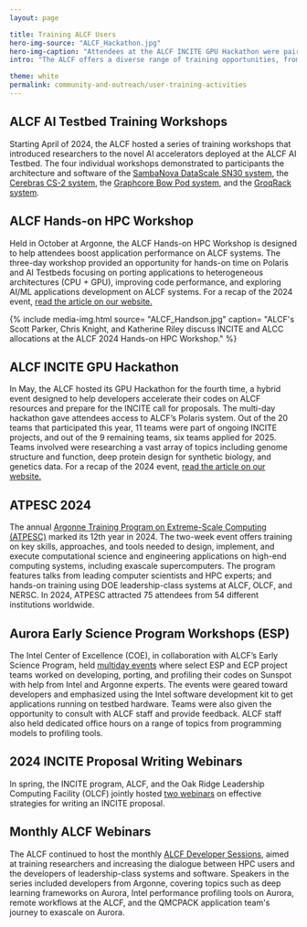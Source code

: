 ```yaml
---
layout: page

title: Training ALCF Users
hero-img-source: "ALCF_Hackathon.jpg"
hero-img-caption: "Attendees at the ALCF INCITE GPU Hackathon were paired with ALCF staff and shared their progress in optimizing their codes."
intro: "The ALCF offers a diverse range of training opportunities, from hands-on workshops to specialized webinars, designed to help researchers maximize their use of the facility’s powerful computing resources."

theme: white
permalink: community-and-outreach/user-training-activities
---
```



## ALCF AI Testbed Training Workshops  
Starting April of 2024, the ALCF hosted a series of training workshops that introduced researchers to the novel AI accelerators deployed at the ALCF AI Testbed. The four individual workshops demonstrated to participants the architecture and software of the [SambaNova DataScale SN30 system](https://www.alcf.anl.gov/events/sambanova-ai-training-sp24), the [Cerebras CS-2 system](https://www.alcf.anl.gov/events/cerebras-ai-training-sp24), the [Graphcore Bow Pod system](https://www.alcf.anl.gov/events/graphcore-ai-training-sp24), and the [GroqRack system](https://www.alcf.anl.gov/events/groq-ai-training-sp24).

## ALCF Hands-on HPC Workshop
Held in October at Argonne, the ALCF Hands-on HPC Workshop is designed to help attendees boost application performance on ALCF systems. The three-day workshop provided an opportunity for hands-on time on Polaris and AI Testbeds focusing on porting applications to heterogeneous architectures (CPU + GPU), improving code performance, and exploring AI/ML applications development on ALCF systems. For a recap of the 2024 event, [read the article on our website.](https://www.alcf.anl.gov/news/hands-workshop-helps-attendees-boost-code-performance-using-alcf-supercomputers)

{% include media-img.html
   source= "ALCF_Handson.jpg"
   caption= "ALCF's Scott Parker, Chris Knight, and Katherine Riley discuss INCITE and ALCC allocations at the ALCF 2024 Hands-on HPC Workshop."
%}

## ALCF INCITE GPU Hackathon
In May, the ALCF hosted its GPU Hackathon for the fourth time, a hybrid event designed to help developers accelerate their codes on ALCF resources and prepare for the INCITE call for proposals. The multi-day hackathon gave attendees access to ALCF’s Polaris system. Out of the 20 teams that participated this year, 11 teams were part of ongoing INCITE projects, and out of the 9 remaining teams, six teams applied for 2025.  Teams involved were researching a vast array of topics including genome structure and function, deep protein design for synthetic biology, and genetics data. For a recap of the 2024 event, [read the article on our website.](https://www.alcf.anl.gov/news/alcf-hackathon-helps-researchers-boost-performance-polaris-supercomputer)

## ATPESC 2024
The annual [Argonne Training Program on Extreme-Scale Computing (ATPESC)](https://extremecomputingtraining.anl.gov/atpesc-2024/) marked its 12th year in 2024. The two-week event offers training on key skills, approaches, and tools needed to design, implement, and execute computational science and engineering applications on high-end computing systems, including exascale supercomputers. The program features talks from leading computer scientists and HPC experts; and hands-on training using DOE leadership-class systems at ALCF, OLCF, and NERSC. In 2024, ATPESC attracted 75 attendees from 54 different institutions worldwide.  

## Aurora Early Science Program Workshops (ESP) 
The Intel Center of Excellence (COE), in collaboration with ALCF’s Early Science Program, held [multiday events](https://extremecomputingtraining.anl.gov/atpesc-2024/) where select ESP and ECP project teams worked on developing, porting, and profiling their codes on Sunspot with help from Intel and Argonne experts. The events were geared toward developers and emphasized using the Intel software development kit to get applications running on testbed hardware. Teams were also given the opportunity to consult with ALCF staff and provide feedback. ALCF staff also held dedicated office hours on a range of topics from programming models to profiling tools.

## 2024 INCITE Proposal Writing Webinars 
In spring, the INCITE program, ALCF, and the Oak Ridge Leadership Computing Facility (OLCF) jointly hosted [two webinars](https://www.alcf.anl.gov/events/2025-incite-proposal-writing-webinar-1) on effective strategies for writing an INCITE proposal. 

## Monthly ALCF Webinars
The ALCF continued to host the monthly [ALCF Developer Sessions](https://www.alcf.anl.gov/alcf-developer-sessions), aimed at training researchers and increasing the dialogue between HPC users and the developers of leadership-class systems and software. Speakers in the series included developers from Argonne, covering topics such as deep learning frameworks on Aurora, Intel performance profiling tools on Aurora, remote workflows at the ALCF, and the QMCPACK application team's journey to exascale on Aurora. 



